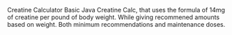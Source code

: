 Creatine Calculator
Basic Java Creatine Calc, that uses the formula of 14mg of creatine per pound of body weight. While giving recommened amounts based on weight. Both minimum recommendations and maintenance doses.
